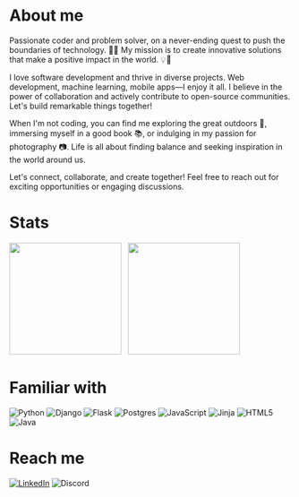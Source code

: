# About me

Passionate coder and problem solver, on a never-ending quest to push the boundaries of technology. 🚀✨ My mission is to create innovative solutions that make a positive impact in the world. 💡💪

I love software development and thrive in diverse projects. Web development, machine learning, mobile apps—I enjoy it all. I believe in the power of collaboration and actively contribute to open-source communities. Let's build remarkable things together!

When I'm not coding, you can find me exploring the great outdoors 🌲, immersing myself in a good book 📚, or indulging in my passion for photography 📷. Life is all about finding balance and seeking inspiration in the world around us.

Let's connect, collaborate, and create together! Feel free to reach out for exciting opportunities or engaging discussions.

# Stats
<div align="left">
<img height="200em" src="https://github-my-stats.vercel.app/api?username=gshuvam&show_icons=true&theme=radical" />
  &nbsp;
<img height="200em" src="https://github-my-stats.vercel.app/api/top-langs/?username=gshuvam&layout=donut&theme=radical" /> 
</div>

# Familiar with

![Python](https://img.shields.io/badge/python-3670A0?style=for-the-badge&logo=python&logoColor=ffdd54)
![Django](https://img.shields.io/badge/django-%23092E20.svg?style=for-the-badge&logo=django&logoColor=white)
![Flask](https://img.shields.io/badge/flask-%23000.svg?style=for-the-badge&logo=flask&logoColor=white)
![Postgres](https://img.shields.io/badge/postgres-%23316192.svg?style=for-the-badge&logo=postgresql&logoColor=white)
![JavaScript](https://img.shields.io/badge/javascript-%23323330.svg?style=for-the-badge&logo=javascript&logoColor=%23F7DF1E)
![Jinja](https://img.shields.io/badge/jinja-white.svg?style=for-the-badge&logo=jinja&logoColor=black)
![HTML5](https://img.shields.io/badge/html5-%23E34F26.svg?style=for-the-badge&logo=html5&logoColor=white)
![Java](https://img.shields.io/badge/java-%23ED8B00.svg?style=for-the-badge&logo=java&logoColor=white)


# Reach me 
[![LinkedIn](https://img.shields.io/badge/linkedin-%230077B5.svg?style=for-the-badge&logo=linkedin&logoColor=white)](https://www.linkedin.com/in/shuvam-ghosh-b3078218b/)
![Discord](https://img.shields.io/badge/Discord-%237289DA.svg?style=for-the-badge&logo=discord&logoColor=white)

